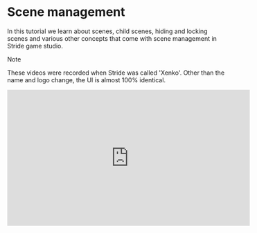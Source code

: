 # Scene management
In this tutorial we learn about scenes, child scenes, hiding and locking scenes and various other concepts that come with scene management in Stride game studio. 

> [!NOTE]
> These videos were recorded when Stride was called 'Xenko'. Other than the name and logo change, the UI is almost 100% identical.

<iframe width="560" height="315" src="https://www.youtube.com/embed/hgtg3rxiOug" frameborder="0" allow="accelerometer; autoplay; encrypted-media; gyroscope; picture-in-picture" allowfullscreen></iframe>